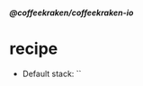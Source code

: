 <!--
/**
 * @name            Lit Element
 * @namespace       doc.recipes.builtIn
 * @type            Markdown
 * @platform        md
 * @status          stable
 * @menu            Documentation / Recipes / Built-in           /doc/recipes/built-in/litElement
 *
 * @since           2.0.0
 * @author    Olivier Bossel <olivier.bossel@gmail.com> (https://coffeekraken.io)
 */
-->

<!-- image -->

<!-- header -->
##### @coffeekraken/coffeekraken-io



#  recipe



- Default stack: ``



